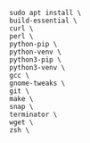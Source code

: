     sudo apt install \
    build-essential \
    curl \
    perl \
    python-pip \
    python-venv \
    python3-pip \
    python3-venv \
    gcc \
    gnome-tweaks \
    git \
    make \
    snap \
    terminator \
    wget \
    zsh \
    
